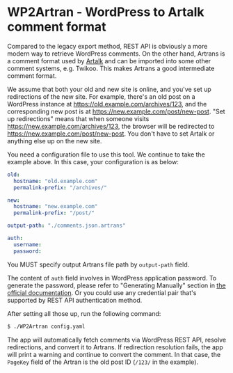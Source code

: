 # WP2Artran - WordPress to Artalk comment format

Compared to the legacy export method, REST API is obviously a more modern way to retrieve WordPress comments. On the other hand, Artrans is a comment format used by [Artalk](https://artalk.js.org/) and can be imported into some other comment systems, e.g. Twikoo. This makes Artrans a good intermediate comment format.

We assume that both your old and new site is online, and you've set up redirections of the new site. For example, there's an old post on a WordPress instance at <https://old.example.com/archives/123>, and the corresponding new post is at <https://new.example.com/post/new-post>. "Set up redirections" means that when someone visits <https://new.example.com/archives/123>, the browser will be redirected to <https://new.example.com/post/new-post>. You don't have to set Artalk or anything else up on the new site.

You need a configuration file to use this tool. We continue to take the example above. In this case, your configuration is as below:

```yaml
old:
  hostname: "old.example.com"
  permalink-prefix: "/archives/"

new:
  hostname: "new.example.com"
  permalink-prefix: "/post/"

output-path: "./comments.json.artrans"

auth:
  username:
  password:
```

You MUST specify output Artrans file path by `output-path` field. 

The content of `auth` field involves in WordPress application password. To generate the password, please refer to "Generating Manually" section in [the official documentation](https://make.wordpress.org/core/2020/11/05/application-passwords-integration-guide/#generating-manually). Or you could use any credential pair that's supported by REST API authentication method.

After setting all those up, run the following command:

```bash
$ ./WP2Artran config.yaml
```

The app will automatically fetch comments via WordPress REST API, resolve redirections, and convert it to Artrans. If redirection resolution fails, the app will print a warning and continue to convert the comment. In that case, the `PageKey` field of the Artran is the old post ID (`/123/` in the example).
